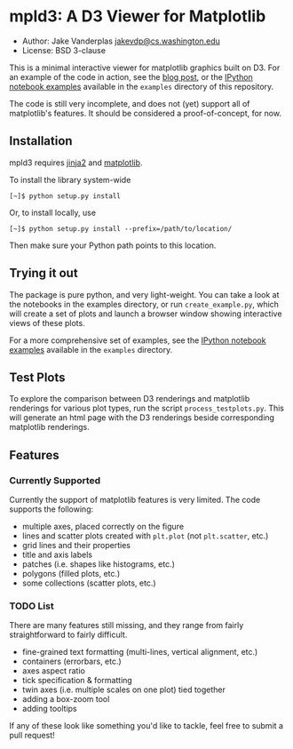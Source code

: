 mpld3: A D3 Viewer for Matplotlib
=================================

- Author: Jake Vanderplas <jakevdp@cs.washington.edu>
- License: BSD 3-clause

This is a minimal interactive viewer for matplotlib graphics built on D3.
For an example of the code in action, see the [blog post](http://jakevdp.github.io/blog/2013/12/19/a-d3-viewer-for-matplotlib/), or the
[IPython notebook examples](http://nbviewer.ipython.org/github/jakevdp/mpld3/tree/master/examples/)
available in the ``examples`` directory of this repository.

The code is still very incomplete, and does not (yet) support all of
matplotlib's features.  It should be considered a proof-of-concept, for now.

Installation
------------
mpld3 requires [jinja2](http://jinja.pocoo.org/) and
[matplotlib](http://matplotlib.org).

To install the library system-wide

    [~]$ python setup.py install

Or, to install locally, use

    [~]$ python setup.py install --prefix=/path/to/location/

Then make sure your Python path points to this location.

Trying it out
-------------
The package is pure python, and very light-weight.  You can take a look at
the notebooks in the examples directory, or run ``create_example.py``, which
will create a set of plots and launch a browser window showing interactive
views of these plots.

For a more comprehensive set of examples, see the
[IPython notebook examples](http://nbviewer.ipython.org/github/jakevdp/mpld3/tree/master/examples/) available in the ``examples`` directory.

Test Plots
----------
To explore the comparison between D3 renderings and matplotlib renderings for
various plot types, run the script ``process_testplots.py``.  This will generate
an html page with the D3 renderings beside corresponding matplotlib renderings.

Features
--------
### Currently Supported

Currently the support of matplotlib features is very limited.  The code
supports the following:

- multiple axes, placed correctly on the figure
- lines and scatter plots created with ``plt.plot`` (not ``plt.scatter``, etc.)
- grid lines and their properties
- title and axis labels
- patches (i.e. shapes like histograms, etc.)
- polygons (filled plots, etc.)
- some collections (scatter plots, etc.)

### TODO List

There are many features still missing, and they range from fairly
straightforward to fairly difficult.

- fine-grained text formatting (multi-lines, vertical alignment, etc.)
- containers (errorbars, etc.)
- axes aspect ratio
- tick specification & formatting
- twin axes (i.e. multiple scales on one plot) tied together
- adding a box-zoom tool
- adding tooltips

If any of these look like something you'd like to tackle, feel free to submit
a pull request!
